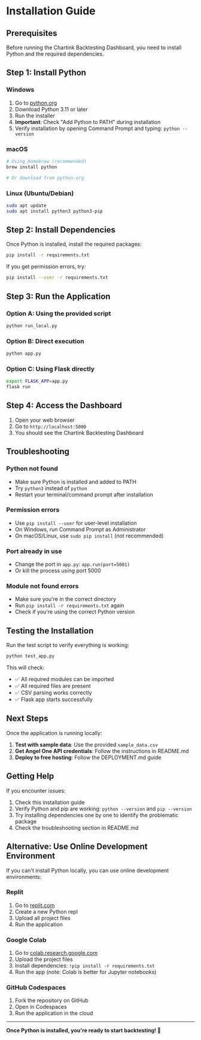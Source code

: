 # Installation Guide

## Prerequisites

Before running the Chartink Backtesting Dashboard, you need to install Python and the required dependencies.

## Step 1: Install Python

### Windows
1. Go to [python.org](https://www.python.org/downloads/)
2. Download Python 3.11 or later
3. Run the installer
4. **Important**: Check "Add Python to PATH" during installation
5. Verify installation by opening Command Prompt and typing: `python --version`

### macOS
```bash
# Using Homebrew (recommended)
brew install python

# Or download from python.org
```

### Linux (Ubuntu/Debian)
```bash
sudo apt update
sudo apt install python3 python3-pip
```

## Step 2: Install Dependencies

Once Python is installed, install the required packages:

```bash
pip install -r requirements.txt
```

If you get permission errors, try:
```bash
pip install --user -r requirements.txt
```

## Step 3: Run the Application

### Option A: Using the provided script
```bash
python run_local.py
```

### Option B: Direct execution
```bash
python app.py
```

### Option C: Using Flask directly
```bash
export FLASK_APP=app.py
flask run
```

## Step 4: Access the Dashboard

1. Open your web browser
2. Go to `http://localhost:5000`
3. You should see the Chartink Backtesting Dashboard

## Troubleshooting

### Python not found
- Make sure Python is installed and added to PATH
- Try `python3` instead of `python`
- Restart your terminal/command prompt after installation

### Permission errors
- Use `pip install --user` for user-level installation
- On Windows, run Command Prompt as Administrator
- On macOS/Linux, use `sudo pip install` (not recommended)

### Port already in use
- Change the port in `app.py`: `app.run(port=5001)`
- Or kill the process using port 5000

### Module not found errors
- Make sure you're in the correct directory
- Run `pip install -r requirements.txt` again
- Check if you're using the correct Python version

## Testing the Installation

Run the test script to verify everything is working:

```bash
python test_app.py
```

This will check:
- ✅ All required modules can be imported
- ✅ All required files are present
- ✅ CSV parsing works correctly
- ✅ Flask app starts successfully

## Next Steps

Once the application is running locally:

1. **Test with sample data**: Use the provided `sample_data.csv`
2. **Get Angel One API credentials**: Follow the instructions in README.md
3. **Deploy to free hosting**: Follow the DEPLOYMENT.md guide

## Getting Help

If you encounter issues:

1. Check this installation guide
2. Verify Python and pip are working: `python --version` and `pip --version`
3. Try installing dependencies one by one to identify the problematic package
4. Check the troubleshooting section in README.md

## Alternative: Use Online Development Environment

If you can't install Python locally, you can use online development environments:

### Replit
1. Go to [replit.com](https://replit.com)
2. Create a new Python repl
3. Upload all project files
4. Run the application

### Google Colab
1. Go to [colab.research.google.com](https://colab.research.google.com)
2. Upload the project files
3. Install dependencies: `!pip install -r requirements.txt`
4. Run the app (note: Colab is better for Jupyter notebooks)

### GitHub Codespaces
1. Fork the repository on GitHub
2. Open in Codespaces
3. Run the application in the cloud

---

**Once Python is installed, you're ready to start backtesting! 🚀**
